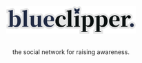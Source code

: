 <div align="center">
  <a href="https://github.com/blueclipper">
    <img src="https://raw.githubusercontent.com/blueclipper/.github/main/blueclipper-wordmark.png" alt="Logo" max-width="300px" width="300px">
  </a>

  <br>
  <br>

  <p align="center">
    the social network for raising awareness.
  </p>
</div>
